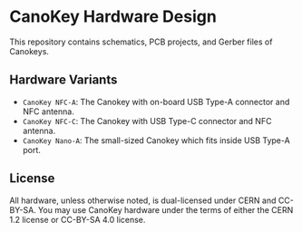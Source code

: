 # CanoKey Hardware Design

This repository contains schematics, PCB projects, and Gerber files of Canokeys.

## Hardware Variants

- `CanoKey NFC-A`: The Canokey with on-board USB Type-A connector and NFC antenna.
- `CanoKey NFC-C`: The Canokey with USB Type-C connector and NFC antenna.
- `CanoKey Nano-A`: The small-sized Canokey which fits inside USB Type-A port.

## License

All hardware, unless otherwise noted, is dual-licensed under CERN and CC-BY-SA. You may use CanoKey hardware under the terms of either the CERN 1.2 license or CC-BY-SA 4.0 license.
